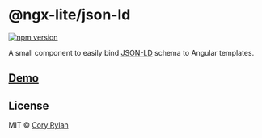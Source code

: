 # @ngx-lite/json-ld

[![npm version](https://badge.fury.io/js/%40ngx-lite%2Fjson-ld.svg)](https://badge.fury.io/js/%40ngx-lite%2Fjson-ld)

A small component to easily bind [JSON-LD](https://developers.google.com/search/docs/guides/intro-structured-data) schema to Angular templates.

## [Demo]()

## License

MIT © [Cory Rylan](https://coryrylan.com)
